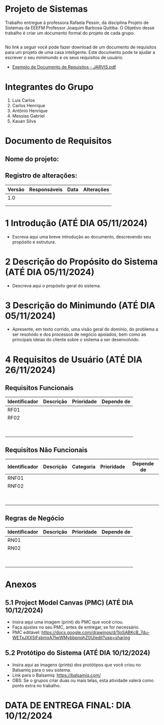 # Projeto de Sistemas
Trabalho entregue à professora Rafaela Pessin, da disciplina Projeto de Sistemas da EEEFM Professor Joaquim Barbosa Quitiba. O Objetivo desse trabalho é criar um documento formal do projeto de cada grupo.

## 
No link a seguir você pode fazer download de um documento de requisitos para um projeto de uma casa inteligente. Este documento pode te ajudar a escrever o seu minimundo e os seus requisitos de usuário.
* [Exemplo de Documento de Requisitos - JARVIS.pdf](https://github.com/user-attachments/files/17388495/Exemplo.de.Documento.de.Requisitos.-.JARVIS.pdf)

# Integrantes do Grupo
1) Luis Carlos
2) Carlos Henrique
3) Antônio Henrique
4) Messias Gabriel
5) Kauan Silva

# Documento de Requisitos

## Nome do projeto: 

## Registro de alterações:

|Versão|Responsáveis|Data|Alterações|
|------|------------|----|----------|
|  1.0 |            |    |          |
|      |            |    |          |
|      |            |    |          |

# 1 Introdução (ATÉ DIA 05/11/2024)

* Escreva aqui uma breve introdução ao documento, descrevendo seu propósito e estrutura.

# 2 Descrição do Propósito do Sistema (ATÉ DIA 05/11/2024)

* Descreva aqui o propósito geral do sistema.
 
# 3 Descrição do Minimundo (ATÉ DIA 05/11/2024)

* Apresente, em texto corrido, uma visão geral do domínio, do problema a ser resolvido e dos processos de negócio apoiados, bem como as principais ideias do cliente sobre o sistema a ser desenvolvido.

# 4 Requisitos de Usuário (ATÉ DIA 26/11/2024)

## Requisitos Funcionais

|Identificador|Descrição|Prioridade|Depende de|
|-------------|---------|----------|----------|
|    RF01     |         |          |          |
|    RF02     |         |          |          |
|             |         |          |          |
|             |         |          |          |
|             |         |          |          |
|             |         |          |          |
|             |         |          |          |
|             |         |          |          |
|             |         |          |          |
|             |         |          |          |

## Requisitos Não Funcionais

|Identificador|Descrição|Categoria|Prioridade|Depende de|
|-------------|---------|---------|----------|----------|
|    RNF01    |         |         |          |          |
|    RNF02    |         |         |          |          |
|             |         |         |          |          |
|             |         |         |          |          |
|             |         |         |          |          |
|             |         |         |          |          |
|             |         |         |          |          |
|             |         |         |          |          |
|             |         |         |          |          |
|             |         |         |          |          |

## Regras de Negócio

|Identificador|Descrição|Prioridade|Depende de|
|-------------|---------|----------|----------|
|    RN01     |         |          |          |
|    RN02     |         |          |          |
|             |         |          |          |
|             |         |          |          |
|             |         |          |          |
|             |         |          |          |
|             |         |          |          |
|             |         |          |          |
|             |         |          |          |
|             |         |          |          |

# Anexos

## 5.1 Project Model Canvas (PMC) (ATÉ DIA 10/12/2024)
* Insira aqui uma imagem (print) do PMC que você criou.
* Faça ajustes no seu PMC, antes de entregar, se for necessário.
* PMC editável: https://docs.google.com/drawings/d/1loSABKcB_7du-WETxJXX5iFsbmxA7IwWMybbpnqhZ0U/edit?usp=sharing

## 5.2 Protótipo do Sistema (ATÉ DIA 10/12/2024)
* Insira aqui as imagens (prints) dos protótipos que você criou no Balsamiq para o seu sistema.
* Link para o Balsamiq: https://balsamiq.com/
* OBS: Se o grupos criar duas ou mais telas, esta atividade valerá como ponto extra no trabalho.

# DATA DE ENTREGA FINAL: DIA 10/12/2024
